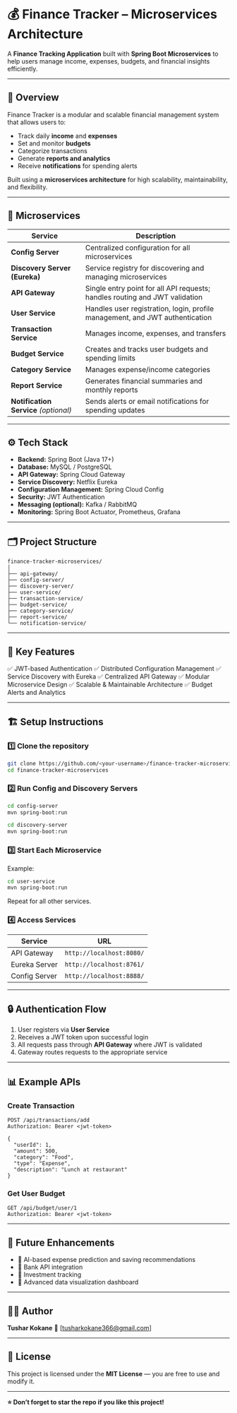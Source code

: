 # 💰 Finance Tracker – Microservices Architecture

A **Finance Tracking Application** built with **Spring Boot Microservices** to help users manage income, expenses, budgets, and financial insights efficiently.

---

## 🚀 Overview

Finance Tracker is a modular and scalable financial management system that allows users to:

* Track daily **income** and **expenses**
* Set and monitor **budgets**
* Categorize transactions
* Generate **reports and analytics**
* Receive **notifications** for spending alerts

Built using a **microservices architecture** for high scalability, maintainability, and flexibility.

---

## 🧩 Microservices

| Service                               | Description                                                                  |
| ------------------------------------- | ---------------------------------------------------------------------------- |
| **Config Server**                     | Centralized configuration for all microservices                              |
| **Discovery Server (Eureka)**         | Service registry for discovering and managing microservices                  |
| **API Gateway**                       | Single entry point for all API requests; handles routing and JWT validation  |
| **User Service**                      | Handles user registration, login, profile management, and JWT authentication |
| **Transaction Service**               | Manages income, expenses, and transfers                                      |
| **Budget Service**                    | Creates and tracks user budgets and spending limits                          |
| **Category Service**                  | Manages expense/income categories                                            |
| **Report Service**                    | Generates financial summaries and monthly reports                            |
| **Notification Service** *(optional)* | Sends alerts or email notifications for spending updates                     |

---

## ⚙️ Tech Stack

* **Backend:** Spring Boot (Java 17+)
* **Database:** MySQL / PostgreSQL
* **API Gateway:** Spring Cloud Gateway
* **Service Discovery:** Netflix Eureka
* **Configuration Management:** Spring Cloud Config
* **Security:** JWT Authentication
* **Messaging (optional):** Kafka / RabbitMQ
* **Monitoring:** Spring Boot Actuator, Prometheus, Grafana

---

## 🗂 Project Structure

```
finance-tracker-microservices/
│
├── api-gateway/
├── config-server/
├── discovery-server/
├── user-service/
├── transaction-service/
├── budget-service/
├── category-service/
├── report-service/
└── notification-service/
```

---

## 🧠 Key Features

✅ JWT-based Authentication
✅ Distributed Configuration Management
✅ Service Discovery with Eureka
✅ Centralized API Gateway
✅ Modular Microservice Design
✅ Scalable & Maintainable Architecture
✅ Budget Alerts and Analytics

---

## 🏗️ Setup Instructions

### 1️⃣ Clone the repository

```bash
git clone https://github.com/<your-username>/finance-tracker-microservices.git
cd finance-tracker-microservices
```

### 2️⃣ Run Config and Discovery Servers

```bash
cd config-server
mvn spring-boot:run
```

```bash
cd discovery-server
mvn spring-boot:run
```

### 3️⃣ Start Each Microservice

Example:

```bash
cd user-service
mvn spring-boot:run
```

Repeat for all other services.

### 4️⃣ Access Services

| Service       | URL                      |
| ------------- | ------------------------ |
| API Gateway   | `http://localhost:8080/` |
| Eureka Server | `http://localhost:8761/` |
| Config Server | `http://localhost:8888/` |

---

## 🔒 Authentication Flow

1. User registers via **User Service**
2. Receives a JWT token upon successful login
3. All requests pass through **API Gateway** where JWT is validated
4. Gateway routes requests to the appropriate service

---

## 📊 Example APIs

### Create Transaction

```http
POST /api/transactions/add
Authorization: Bearer <jwt-token>

{
  "userId": 1,
  "amount": 500,
  "category": "Food",
  "type": "Expense",
  "description": "Lunch at restaurant"
}
```

### Get User Budget

```http
GET /api/budget/user/1
Authorization: Bearer <jwt-token>
```

---

## 🧱 Future Enhancements

* 🔹 AI-based expense prediction and saving recommendations
* 🔹 Bank API integration
* 🔹 Investment tracking
* 🔹 Advanced data visualization dashboard

---

## 👨‍💻 Author

**Tushar Kokane**
📧 [tusharkokane366@gmail.com]

---

## 📝 License

This project is licensed under the **MIT License** — you are free to use and modify it.

---

**⭐ Don’t forget to star the repo if you like this project!**
